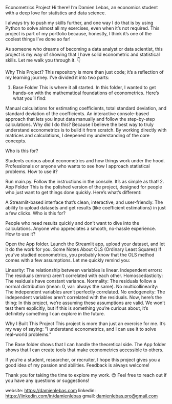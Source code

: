 Econometrics Project
Hi there! I’m Damien Lebas, an economics student with a deep love for statistics and data science.

I always try to push my skills further, and one way I do that is by using Python to solve almost all my exercises, even when it’s not required. This project is part of my portfolio because, honestly, I think it’s one of the coolest things I’ve done so far!

As someone who dreams of becoming a data analyst or data scientist, this project is my way of showing that I have solid econometric and statistical skills. Let me walk you through it. 👇


Why This Project?
This repository is more than just code; it’s a reflection of my learning journey. I’ve divided it into two parts:

1. Base Folder
This is where it all started. In this folder, I wanted to get hands-on with the mathematical foundations of econometrics. Here’s what you’ll find:

Manual calculations for estimating coefficients, total standard deviation, and standard deviation of the coefficients.
An interactive console-based approach that lets you input data manually and follow the step-by-step calculations.
Why did I do this?
Because I believe the best way to truly understand econometrics is to build it from scratch. By working directly with matrices and calculations, I deepened my understanding of the core concepts.

Who is this for?

Students curious about econometrics and how things work under the hood.
Professionals or anyone who wants to see how I approach statistical problems.
How to use it?

Run main.py.
Follow the instructions in the console. It’s as simple as that!
2. App Folder
This is the polished version of the project, designed for people who just want to get things done quickly. Here’s what’s different:

A Streamlit-based interface that’s clean, interactive, and user-friendly.
The ability to upload datasets and get results (like coefficient estimations) in just a few clicks.
Who is this for?

People who need results quickly and don’t want to dive into the calculations.
Anyone who appreciates a smooth, no-hassle experience.
How to use it?

Open the App folder.
Launch the Streamlit app, upload your dataset, and let it do the work for you.
Some Notes About OLS (Ordinary Least Squares)
If you’ve studied econometrics, you probably know that the OLS method comes with a few assumptions. Let me quickly remind you:

Linearity: The relationship between variables is linear.
Independent errors: The residuals (errors) aren’t correlated with each other.
Homoscedasticity: The residuals have constant variance.
Normality: The residuals follow a normal distribution (mean: 0, var: always the same).
No multicollinearity: The independent variables aren’t perfectly correlated.
No endogeneity: The independent variables aren’t correlated with the residuals.
Now, here’s the thing:
In this project, we’re assuming these assumptions are valid. We won’t test them explicitly, but if this is something you’re curious about, it’s definitely something I can explore in the future.

Why I Built This Project
This project is more than just an exercise for me. It’s my way of saying:
"I understand econometrics, and I can use it to solve real-world problems."

The Base folder shows that I can handle the theoretical side.
The App folder shows that I can create tools that make econometrics accessible to others.


If you’re a student, researcher, or recruiter, I hope this project gives you a good idea of my passion and abilities. Feedback is always welcome!

Thank you for taking the time to explore my work. 😊
Feel free to reach out if you have any questions or suggestions!

website: https://damienlebas.com
linkedin: https://linkedin.com/in/damienlebas
gmail: damienlebas.pro@gmail.com